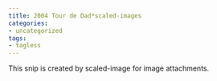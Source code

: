```yaml
---
title: 2004 Tour de Dad*scaled-images
categories:
- uncategorized
tags:
- tagless
---
```


This snip is created by scaled-image for image attachments.
